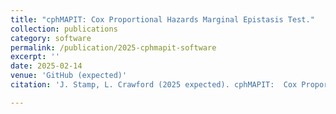 ```yaml
---
title: "cphMAPIT: Cox Proportional Hazards Marginal Epistasis Test."
collection: publications
category: software
permalink: /publication/2025-cphmapit-software
excerpt: ''
date: 2025-02-14
venue: 'GitHub (expected)'
citation: 'J. Stamp, L. Crawford (2025 expected). cphMAPIT:  Cox Proportional Hazards Marginal Epistasis Test. https://github.com/jdstamp/cphMAPIT. (R Package)'

---
```

